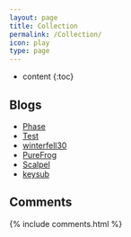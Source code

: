 ```yaml
---
layout: page
title: Collection 
permalink: /Collection/
icon: play
type: page
---
```


* content
{:toc}

## Blogs
* [Phase](http://arcphase20.com/)
* [Test](http://www.cnblogs.com/test404/)
* [winterfell30](http://winterfell30.com/)
* [PureFrog](http://mycodebattle.com/)
* [Scalpel](http://scalpel.vip/)
* [keysub](http://keysub.me/)


## Comments
{% include comments.html %}
